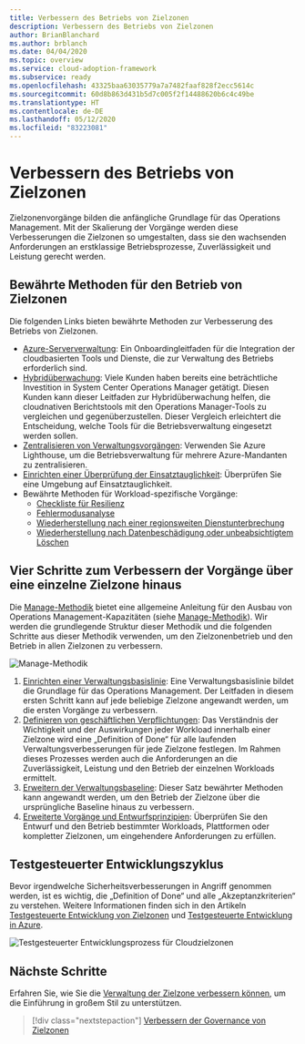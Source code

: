 ```yaml
---
title: Verbessern des Betriebs von Zielzonen
description: Verbessern des Betriebs von Zielzonen
author: BrianBlanchard
ms.author: brblanch
ms.date: 04/04/2020
ms.topic: overview
ms.service: cloud-adoption-framework
ms.subservice: ready
ms.openlocfilehash: 43325baa63035779a7a7482faaf828f2ecc5614c
ms.sourcegitcommit: 60d8b863d431b5d7c005f2f14488620b6c4c49be
ms.translationtype: HT
ms.contentlocale: de-DE
ms.lasthandoff: 05/12/2020
ms.locfileid: "83223081"
---
```

# <a name="improve-landing-zone-operations"></a>Verbessern des Betriebs von Zielzonen

Zielzonenvorgänge bilden die anfängliche Grundlage für das Operations Management. Mit der Skalierung der Vorgänge werden diese Verbesserungen die Zielzonen so umgestalten, dass sie den wachsenden Anforderungen an erstklassige Betriebsprozesse, Zuverlässigkeit und Leistung gerecht werden.

## <a name="landing-zone-operations-best-practices"></a>Bewährte Methoden für den Betrieb von Zielzonen

Die folgenden Links bieten bewährte Methoden zur Verbesserung des Betriebs von Zielzonen.

- [Azure-Serververwaltung](../../manage/azure-server-management/index.md): Ein Onboardingleitfaden für die Integration der cloudbasierten Tools und Dienste, die zur Verwaltung des Betriebs erforderlich sind.
- [Hybridüberwachung](../../manage/monitor/index.md): Viele Kunden haben bereits eine beträchtliche Investition in System Center Operations Manager getätigt. Diesen Kunden kann dieser Leitfaden zur Hybridüberwachung helfen, die cloudnativen Berichtstools mit den Operations Manager-Tools zu vergleichen und gegenüberzustellen. Dieser Vergleich erleichtert die Entscheidung, welche Tools für die Betriebsverwaltung eingesetzt werden sollen.
- [Zentralisieren von Verwaltungsvorgängen](../../manage/centralize-operations.md): Verwenden Sie Azure Lighthouse, um die Betriebsverwaltung für mehrere Azure-Mandanten zu zentralisieren.
- [Einrichten einer Überprüfung der Einsatztauglichkeit](../../manage/operational-fitness-review.md): Überprüfen Sie eine Umgebung auf Einsatztauglichkeit.
- Bewährte Methoden für Workload-spezifische Vorgänge:
  - [Checkliste für Resilienz](https://docs.microsoft.com/azure/architecture/checklist/resiliency-per-service?toc=/azure/cloud-adoption-framework/toc.json&bc=/azure/cloud-adoption-framework/_bread/toc.json)
  - [Fehlermodusanalyse](https://docs.microsoft.com/azure/architecture/resiliency/failure-mode-analysis?toc=/azure/cloud-adoption-framework/toc.json&bc=/azure/cloud-adoption-framework/_bread/toc.json)
  - [Wiederherstellung nach einer regionsweiten Dienstunterbrechung](https://docs.microsoft.com/azure/architecture/resiliency/recovery-loss-azure-region?toc=/azure/cloud-adoption-framework/toc.json&bc=/azure/cloud-adoption-framework/_bread/toc.json)
  - [Wiederherstellung nach Datenbeschädigung oder unbeabsichtigtem Löschen](https://docs.microsoft.com/azure/architecture/framework/resiliency/data-management?toc=/azure/cloud-adoption-framework/toc.json&bc=/azure/cloud-adoption-framework/_bread/toc.json)

## <a name="four-steps-to-improve-operations-beyond-a-single-landing-zone"></a>Vier Schritte zum Verbessern der Vorgänge über eine einzelne Zielzone hinaus

Die [Manage-Methodik](../../manage/index.md) bietet eine allgemeine Anleitung für den Ausbau von Operations Management-Kapazitäten (siehe [Manage-Methodik](../../manage/index.md)). Wir werden die grundlegende Struktur dieser Methodik und die folgenden Schritte aus dieser Methodik verwenden, um den Zielzonenbetrieb und den Betrieb in allen Zielzonen zu verbessern.

<!-- cSpell:ignore caf -->

![Manage-Methodik](../../_images/manage/caf-manage.png)

1. [Einrichten einer Verwaltungsbasislinie](../../manage/azure-server-management/index.md): Eine Verwaltungsbasislinie bildet die Grundlage für das Operations Management. Der Leitfaden in diesem ersten Schritt kann auf jede beliebige Zielzone angewandt werden, um die ersten Vorgänge zu verbessern.
2. [Definieren von geschäftlichen Verpflichtungen](../../manage/considerations/business-alignment.md): Das Verständnis der Wichtigkeit und der Auswirkungen jeder Workload innerhalb einer Zielzone wird eine „Definition of Done“ für alle laufenden Verwaltungsverbesserungen für jede Zielzone festlegen. Im Rahmen dieses Prozesses werden auch die Anforderungen an die Zuverlässigkeit, Leistung und den Betrieb der einzelnen Workloads ermittelt.
3. [Erweitern der Verwaltungsbaseline](../../manage/best-practices.md): Dieser Satz bewährter Methoden kann angewandt werden, um den Betrieb der Zielzone über die ursprüngliche Baseline hinaus zu verbessern.
4. [Erweiterte Vorgänge und Entwurfsprinzipien](../../manage/design-principles.md): Überprüfen Sie den Entwurf und den Betrieb bestimmter Workloads, Plattformen oder kompletter Zielzonen, um eingehendere Anforderungen zu erfüllen.

## <a name="test-driven-development-cycle"></a>Testgesteuerter Entwicklungszyklus

Bevor irgendwelche Sicherheitsverbesserungen in Angriff genommen werden, ist es wichtig, die „Definition of Done“ und alle „Akzeptanzkriterien“ zu verstehen. Weitere Informationen finden sich in den Artikeln [Testgesteuerte Entwicklung von Zielzonen](./test-driven-development.md) und [Testgesteuerte Entwicklung in Azure](./azure-test-driven-development.md).

![Testgesteuerter Entwicklungsprozess für Cloudzielzonen](../../_images/ready/test-driven-development-process.png)

## <a name="next-steps"></a>Nächste Schritte

Erfahren Sie, wie Sie die [Verwaltung der Zielzone verbessern können](./landing-zone-governance.md), um die Einführung in großem Stil zu unterstützen.

> [!div class="nextstepaction"]
> [Verbessern der Governance von Zielzonen](./landing-zone-governance.md)
